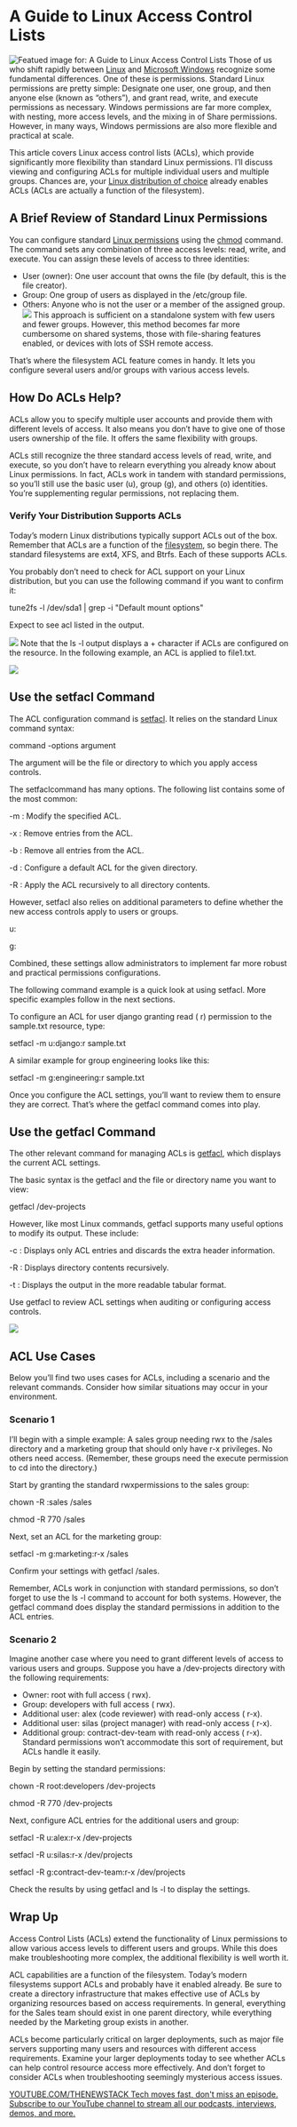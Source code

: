 # A Guide to Linux Access Control Lists
![Featued image for: A Guide to Linux Access Control Lists](https://cdn.thenewstack.io/media/2024/07/ecabf01c-cornelius-ventures-ak81vc-kcf4-unsplash-linux-1024x682.jpg)
Those of us who shift rapidly between [Linux](https://thenewstack.io/learning-linux-start-here/) and [Microsoft Windows](https://news.microsoft.com/?utm_content=inline+mention) recognize some fundamental differences. One of these is permissions. Standard Linux permissions are pretty simple: Designate one user, one group, and then anyone else (known as “others”), and grant read, write, and execute permissions as necessary. Windows permissions are far more complex, with nesting, more access levels, and the mixing in of Share permissions. However, in many ways, Windows permissions are also more flexible and practical at scale.

This article covers Linux access control lists (ACLs), which provide significantly more flexibility than standard Linux permissions. I’ll discuss viewing and configuring ACLs for multiple individual users and multiple groups. Chances are, your [Linux distribution of choice](https://thenewstack.io/choosing-a-linux-distribution/) already enables ACLs (ACLs are actually a function of the filesystem).

## A Brief Review of Standard Linux Permissions
You can configure standard [Linux permissions](https://thenewstack.io/linux-how-file-permissions-work/) using the [
chmod](https://linux.die.net/man/1/chmod) command. The command sets any combination of three access levels: read, write, and execute. You can assign these levels of access to three identities:

- User (owner): One user account that owns the file (by default, this is the file creator).
- Group: One group of users as displayed in the /etc/group file.
- Others: Anyone who is not the user or a member of the assigned group.
![](https://cdn.thenewstack.io/media/2024/09/304daf50-basic-ls-l.png)
This approach is sufficient on a standalone system with few users and fewer groups. However, this method becomes far more cumbersome on shared systems, those with file-sharing features enabled, or devices with lots of SSH remote access.

That’s where the filesystem ACL feature comes in handy. It lets you configure several users and/or groups with various access levels.

## How Do ACLs Help?
ACLs allow you to specify multiple user accounts and provide them with different levels of access. It also means you don’t have to give one of those users ownership of the file. It offers the same flexibility with groups.

ACLs still recognize the three standard access levels of read, write, and execute, so you don’t have to relearn everything you already know about Linux permissions. In fact, ACLs work in tandem with standard permissions, so you’ll still use the basic user (u), group (g), and others (o) identities. You’re supplementing regular permissions, not replacing them.

### Verify Your Distribution Supports ACLs
Today’s modern Linux distributions typically support ACLs out of the box. Remember that ACLs are a function of the [filesystem](https://thenewstack.io/how-to-manage-linux-storage/), so begin there. The standard filesystems are ext4, XFS, and Btrfs. Each of these supports ACLs.

You probably don’t need to check for ACL support on your Linux distribution, but you can use the following command if you want to confirm it:

tune2fs -l /dev/sda1 | grep -i "Default mount options"

Expect to see acl listed in the output.

![](https://cdn.thenewstack.io/media/2024/09/2a9fd946-defaultmountoptions.png)
Note that the ls -l output displays a + character if ACLs are configured on the resource. In the following example, an ACL is applied to file1.txt.

![](https://cdn.thenewstack.io/media/2024/09/3e07f113-ls-l-withacl.png)
## Use the setfacl Command
The ACL configuration command is [
setfacl](https://linux.die.net/man/1/setfacl). It relies on the standard Linux command syntax:

command -options argument

The argument will be the file or directory to which you apply access controls.

The setfaclcommand has many options. The following list contains some of the most common:

-m : Modify the specified ACL.

-x : Remove entries from the ACL.

-b : Remove all entries from the ACL.

-d : Configure a default ACL for the given directory.

-R : Apply the ACL recursively to all directory contents.

However, setfacl also relies on additional parameters to define whether the new access controls apply to users or groups.

u:<username>

g:<groupname>

Combined, these settings allow administrators to implement far more robust and practical permissions configurations.

The following command example is a quick look at using setfacl. More specific examples follow in the next sections.

To configure an ACL for user django granting read ( r) permission to the sample.txt resource, type:

setfacl -m u:django:r sample.txt

A similar example for group engineering looks like this:

setfacl -m g:engineering:r sample.txt

Once you configure the ACL settings, you’ll want to review them to ensure they are correct. That’s where the getfacl command comes into play.

## Use the getfacl Command
The other relevant command for managing ACLs is [
getfacl](https://linux.die.net/man/1/getfacl), which displays the current ACL settings.

The basic syntax is the getfacl and the file or directory name you want to view:

getfacl /dev-projects

However, like most Linux commands, getfacl supports many useful options to modify its output. These include:

-c : Displays only ACL entries and discards the extra header information.

-R : Displays directory contents recursively.

-t : Displays the output in the more readable tabular format.

Use getfacl to review ACL settings when auditing or configuring access controls.

![](https://cdn.thenewstack.io/media/2024/09/b9016a72-basic-getfacl.png)
## ACL Use Cases
Below you’ll find two uses cases for ACLs, including a scenario and the relevant commands. Consider how similar situations may occur in your environment.

### Scenario 1
I’ll begin with a simple example: A sales group needing rwx to the /sales directory and a marketing group that should only have r-x privileges. No others need access. (Remember, these groups need the execute permission to cd into the directory.)

Start by granting the standard rwxpermissions to the sales group:

chown -R :sales /sales

chmod -R 770 /sales

Next, set an ACL for the marketing group:

setfacl -m g:marketing:r-x /sales

Confirm your settings with getfacl /sales.

Remember, ACLs work in conjunction with standard permissions, so don’t forget to use the ls -l command to account for both systems. However, the getfacl command does display the standard permissions in addition to the ACL entries.

### Scenario 2
Imagine another case where you need to grant different levels of access to various users and groups. Suppose you have a /dev-projects directory with the following requirements:

- Owner: root with full access ( rwx).
- Group: developers with full access ( rwx).
- Additional user: alex (code reviewer) with read-only access ( r-x).
- Additional user: silas (project manager) with read-only access ( r-x).
- Additional group: contract-dev-team with read-only access ( r-x).
Standard permissions won’t accommodate this sort of requirement, but ACLs handle it easily.

Begin by setting the standard permissions:

chown -R root:developers /dev-projects

chmod -R 770 /dev-projects

Next, configure ACL entries for the additional users and group:

setfacl -R u:alex:r-x /dev-projects

setfacl -R u:silas:r-x /dev/projects

setfacl -R g:contract-dev-team:r-x /dev/projects

Check the results by using getfacl and ls -l to display the settings.

## Wrap Up
Access Control Lists (ACLs) extend the functionality of Linux permissions to allow various access levels to different users and groups. While this does make troubleshooting more complex, the additional flexibility is well worth it.

ACL capabilities are a function of the filesystem. Today’s modern filesystems support ACLs and probably have it enabled already. Be sure to create a directory infrastructure that makes effective use of ACLs by organizing resources based on access requirements. In general, everything for the Sales team should exist in one parent directory, while everything needed by the Marketing group exists in another.

ACLs become particularly critical on larger deployments, such as major file servers supporting many users and resources with different access requirements. Examine your larger deployments today to see whether ACLs can help control resource access more effectively. And don’t forget to consider ACLs when troubleshooting seemingly mysterious access issues.

[
YOUTUBE.COM/THENEWSTACK
Tech moves fast, don't miss an episode. Subscribe to our YouTube
channel to stream all our podcasts, interviews, demos, and more.
](https://youtube.com/thenewstack?sub_confirmation=1)